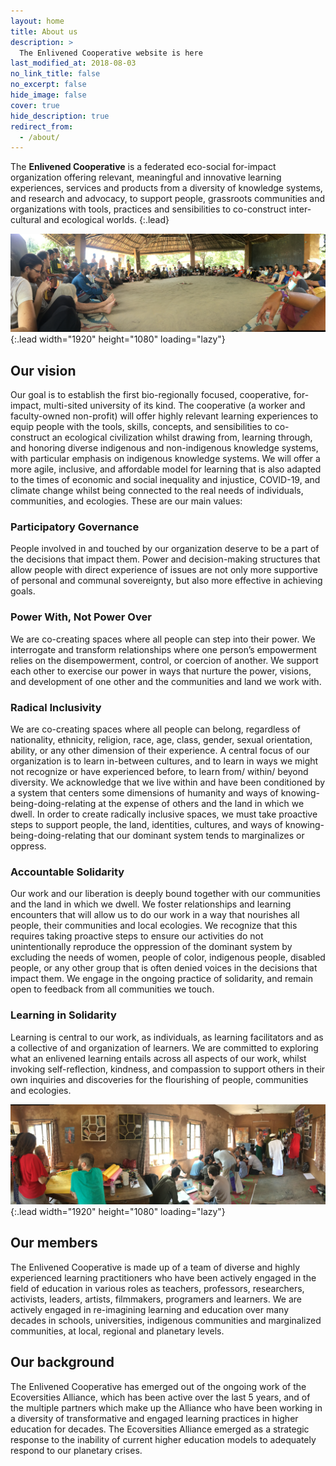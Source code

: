 ```yaml
---
layout: home
title: About us
description: >
  The Enlivened Cooperative website is here
last_modified_at: 2018-08-03
no_link_title: false
no_excerpt: false
hide_image: false
cover: true
hide_description: true
redirect_from:
  - /about/
---
```


The **Enlivened Cooperative** is a federated eco-social for-impact organization offering relevant, meaningful and innovative learning experiences, services and products from a diversity of knowledge systems, and research and advocacy, to support people, grassroots communities and organizations with tools, practices and sensibilities to co-construct inter-cultural and ecological worlds.
{:.lead}

![Full-width image](/assets/img/blog/coop-01.png){:.lead width="1920" height="1080" loading="lazy"}

## Our vision

Our goal is to establish the first bio-regionally focused, cooperative, for-impact, multi-sited university of its kind. The cooperative (a worker and faculty-owned non-profit) will offer highly relevant learning experiences to equip people with the tools, skills, concepts, and sensibilities to co-construct an ecological civilization whilst drawing from, learning through, and honoring diverse indigenous and non-indigenous knowledge systems, with particular emphasis on indigenous knowledge systems. We will offer a more agile, inclusive, and affordable model for learning that is also adapted to the times of economic and social inequality and injustice, COVID-19, and climate change whilst being connected to the real needs of individuals, communities, and ecologies. These are our main values:

### Participatory Governance

People involved in and touched by our organization deserve to be a part of the decisions that impact them.  Power and decision-making structures that allow people with direct experience of issues are not only more supportive of personal and communal sovereignty, but also more effective in achieving goals.

### Power With, Not Power Over

We are co-creating spaces where all people can step into their power.  We interrogate and transform relationships where one person’s empowerment relies on the disempowerment, control, or coercion of another. We support each other to exercise our power in ways that nurture the power, visions, and development of one other and the communities and land we work with.

### Radical Inclusivity

We are co-creating spaces where all people can belong, regardless of nationality, ethnicity, religion, race, age, class, gender, sexual orientation, ability, or any other dimension of their experience. A central focus of our organization is to learn in-between cultures, and to learn in ways we might not recognize or have experienced before, to learn from/ within/ beyond diversity. We acknowledge that we live within and have been conditioned by a system that centers some dimensions of humanity and ways of knowing-being-doing-relating at the expense of others and the land in which we dwell.  In order to create radically inclusive spaces, we must take proactive steps to support people, the land, identities, cultures, and ways of knowing-being-doing-relating that our dominant system tends to marginalizes or oppress.

### Accountable Solidarity

Our work and our liberation is deeply bound together with our communities and the land in which we dwell.  We foster relationships and learning encounters that will allow us to do our work in a way that nourishes all people, their communities and local ecologies. We recognize that this requires taking proactive steps to ensure our activities do not unintentionally reproduce the oppression of the dominant system by excluding the needs of women, people of color, indigenous people, disabled people, or any other group that is often denied voices in the decisions that impact them.  We engage in the ongoing practice of solidarity, and remain open to feedback from all communities we touch.

### Learning in Solidarity
Learning is central to our work, as individuals, as learning facilitators and as a collective of and organization of learners. We are committed to exploring what an enlivened learning entails across all aspects of our work, whilst invoking self-reflection, kindness, and compassion to support others in their own inquiries and discoveries for the flourishing of people, communities and ecologies.

![Screenshot](/assets/img/blog/coop-02.png){:.lead width="1920" height="1080" loading="lazy"}


## Our members

The Enlivened Cooperative is made up of a team of diverse and highly experienced learning practitioners who have been actively engaged in the field of education in various roles as teachers, professors, researchers, activists, leaders, artists, filmmakers, programers and learners. We are actively engaged in re-imagining learning and education over many decades in schools, universities, indigenous communities and marginalized communities, at local, regional and planetary levels.

## Our background

The  Enlivened Cooperative has emerged out of the ongoing work of the Ecoversities Alliance, which has been active over the last 5 years, and of the multiple partners which make up the Alliance who have been working in a diversity of transformative and engaged learning practices in higher education for decades. The Ecoversities Alliance emerged as a strategic response to the inability of current higher education models to adequately respond to our planetary crises.
